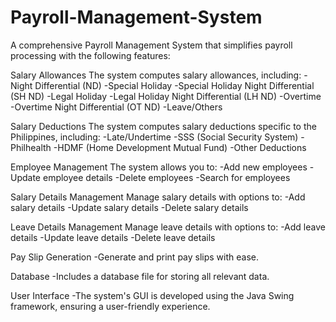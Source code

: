 # Payroll-Management-System

A comprehensive Payroll Management System that simplifies payroll processing with the following features:

Salary Allowances
The system computes salary allowances, including:
-Night Differential (ND)
-Special Holiday
-Special Holiday Night Differential (SH ND)
-Legal Holiday
-Legal Holiday Night Differential (LH ND)
-Overtime
-Overtime Night Differential (OT ND)
-Leave/Others

Salary Deductions
The system computes salary deductions specific to the Philippines, including:
-Late/Undertime
-SSS (Social Security System)
-Philhealth
-HDMF (Home Development Mutual Fund)
-Other Deductions

Employee Management
The system allows you to:
-Add new employees
-Update employee details
-Delete employees
-Search for employees

Salary Details Management
Manage salary details with options to:
-Add salary details
-Update salary details
-Delete salary details

Leave Details Management
Manage leave details with options to:
-Add leave details
-Update leave details
-Delete leave details

Pay Slip Generation
-Generate and print pay slips with ease.

Database
-Includes a database file for storing all relevant data.

User Interface
-The system's GUI is developed using the Java Swing framework, ensuring a user-friendly experience.
